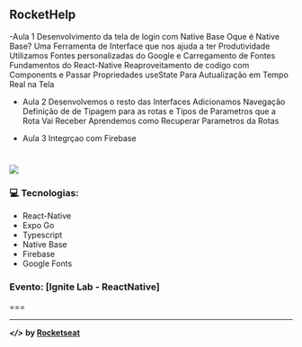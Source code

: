 ## RocketHelp
-Aula 1
 Desenvolvimento da tela de login com Native Base
 Oque é Native Base? Uma Ferramenta de Interface que nos ajuda
 a ter Produtividade
 Utilizamos Fontes personalizadas do Google e Carregamento de Fontes
 Fundamentos do React-Native
 Reaproveitamento de codigo com Components e Passar Propriedades
 useState Para Autualização em Tempo Real na Tela

- Aula 2
  Desenvolvemos o resto das Interfaces
  Adicionamos Navegação
  Definição de de Tipagem para as rotas e Tipos de Parametros
  que a Rota Vai Receber
  Aprendemos como Recuperar Parametros da Rotas

- Aula 3
  Integrçao com Firebase

![](./github/rockethelp_capa.png)
===

### :computer: Tecnologias:
- React-Native
- Expo Go
- Typescript
- Native Base
- Firebase
- Google Fonts

### Evento: [Ignite Lab - ReactNative]
===

---
***</>*** **by [Rocketseat](https://github.com/rocketseat-education)**